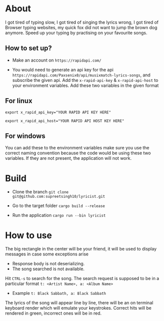 # About 

I got tired of typing slow, I got tired of singing the lyrics wrong, I got tired of Browser typing websites, my quick fox did not want to jump the brown dog anymore.
Speed up your typing by practising on your favourite songs. 

## How to set up?

- Make an account on `https://rapidapi.com/`

- You would need to generate an api key for the api `https://rapidapi.com/Paxsenix0/api/musixmatch-lyrics-songs`, and subscribe the given api. Add the `x-rapid-api-key` & `x-rapid-api-host` to your environment variables. Add these two variables in the given format

## For linux 

`export x_rapid_api_key="YOUR RAPID API KEY HERE"`

`export x_rapid_api_host="YOUR RAPID API HOST KEY HERE"`


## For windows

You can add these to the environment variables make sure you use the correct naming convention because the code would be using these two variables. If they are not present, the application will not work.


# Build

- Clone the branch
`git clone git@github.com:supreetsingh10/lyricist.git`

- Go to the target folder
`cargo build --release`

- Run the application
`cargo run --bin lyricist`


# How to use

The big rectangle in the center will be your friend, it will be used to display messages in case some exceptions arise

- Response body is not deserializing.
- The song searched is not available.

Hit `CTRL-s` to search for the song. The search request is supposed to be in a particular format `t: <Artist Name>, a: <Album Name>`
- Example `t: Black Sabbath, a: Black Sabbath`

The lyrics of the song will appear line by line, there will be an on terminal keyboard render which will emulate your keystrokes. Correct hits will be rendered in green, incorrect ones will be in red.
